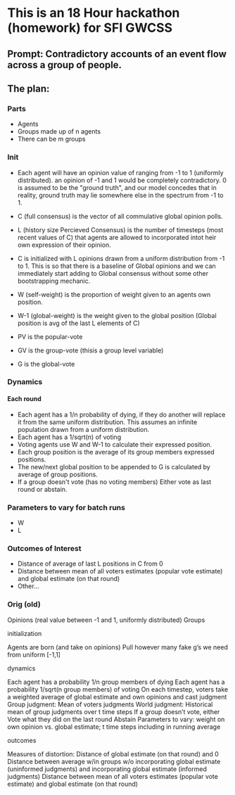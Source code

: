 # This is an 18 Hour hackathon (homework) for SFI GWCSS

## Prompt: Contradictory accounts of an event flow across a group of people.

## The plan:

### Parts

- Agents
- Groups made up of n agents
- There can be m groups

### Init

- Each agent will have an opinion value of ranging from -1 to 1 (uniformly distributed). an opinion of -1 and 1 would be completely contradictory. 0 is assumed to be the "ground truth", and our model concedes that in reality, ground truth may lie somewhere else in the spectrum from -1 to 1.



- C (full consensus) is the vector of all commulative global opinion polls.  

- L (history size Percieved Consensus) is the number of timesteps (most recent values of C) that agents are allowed to incorporated intot heir own expression of their opinion.

- C is initialized with L opinions drawn from a uniform distribution from -1 to 1. This is so that there is a baseline of Global opinions and we can immediately start adding to Global consensus without some other bootstrapping mechanic. 

- W (self-weight) is the proportion of weight given to an agents own position.
- W-1 (global-weight) is the weight given to the global position (Global position is avg of the last L elements of C)

- PV is the popular-vote

- GV is the group-vote (thisis a group level variable)

- G is the global-vote


### Dynamics

#### Each round
- Each agent has a 1/n probability of dying, if they do another will replace it from the same uniform distribution. This assumes an infinite population drawn from a uniform distribution. 
- Each agent has a 1/sqrt(n) of voting
- Voting agents use W and W-1 to calculate their expressed position. 
- Each group position is the average of its group members expressed positions.
- The new/next global position to be appended to G is calculated by average of group positions.
- If a group doesn't vote (has no voting members) Either vote as last round or abstain.


### Parameters to vary for batch runs

- W
- L

### Outcomes of Interest

- Distance of average of last L positions in C from 0
- Distance between mean of all voters estimates (popular vote estimate)
 and global estimate (on that round)
- Other...





















### Orig (old)

Opinions (real value between -1 and 1, uniformly distributed)
Groups


initialization

Agents are born (and take on opinions)
Pull however many fake g’s we need from uniform [-1,1]


dynamics

Each agent has a probability 1/n group members of dying
Each agent has a probability 1/sqrt(n group members) of voting
On each timestep, voters take a weighted average of global estimate and own opinions and cast judgment
Group judgment: Mean of voters judgments
World judgment: Historical mean of group judgments over t time steps
If a group doesn’t vote, either
Vote what they did on the last round
Abstain
Parameters to vary: weight on own opinion vs. global estimate; t time steps including in running average


outcomes

Measures of distortion:
Distance of global estimate (on that round) and 0
Distance between average w/in groups w/o incorporating global estimate (uninformed judgments) and incorporating global estimate (informed judgments)
Distance between mean of all voters estimates (popular vote estimate)
and global estimate (on that round)
